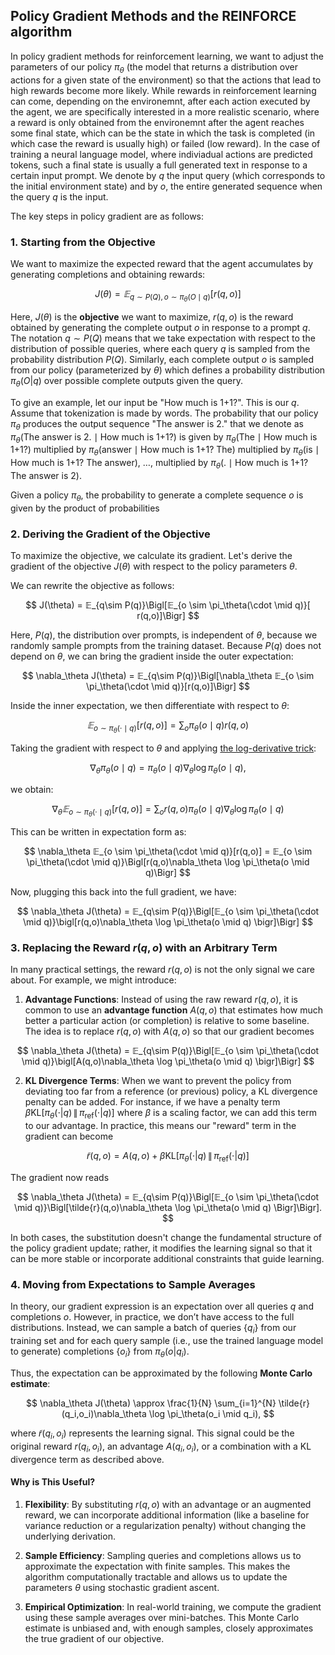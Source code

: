 ## Policy Gradient Methods and the REINFORCE algorithm

In policy gradient methods for reinforcement learning, we want to adjust the parameters of our policy $\pi_\theta$ (the model that returns a distribution over actions for a given state of the environment) so that the actions that lead to high rewards become more likely. While rewards in reinforcement learning can come, depending on the environemnt, after each action executed by the agent, we are specifically interested in a more realistic scenario, where a reward is only obtained from the environemnt after the agent reaches some final state, which can be the state in which the task is completed (in which case the reward is usually high) or failed (low reward). In the case of training a neural language model, where indiviadual actions are predicted tokens, such a final state is usually a full generated text in response to a certain input prompt. We denote by $q$ the input query (which corresponds to the initial environment state) and by $o$, the entire generated sequence when the query $q$ is the input.

The key steps in policy gradient are as follows:

### 1. Starting from the Objective

We want to maximize the expected reward that the agent accumulates by generating completions and obtaining rewards:

$$
J(\theta) = 𝔼_{q \sim P(Q), o \sim \pi_\theta(O \mid q)}[r(q, o)]
$$

Here, $J(\theta)$ is the **objective** we want to maximize, $r(q, o)$ is the reward obtained by generating the complete output $o$ in response to a prompt $q$. The notation $q \sim P(Q)$ means that we take expectation with respect to the distribution of possible queries, where each query $q$ is sampled from the probability distribution $P(Q)$. Similarly, each complete output $o$ is sampled from our policy (parameterized by $\theta$) which defines a probability distribution $\pi_\theta(O|q)$ over possible complete outputs given the query.

To give an example, let our input be "How much is 1+1?". This is our $q$. Assume that tokenization is made by words. The probability that our policy $\pi_\theta$ produces the output sequence "The answer is 2." that we denote as $\pi_\theta(\text{The answer is 2.} \mid \text{How much is 1+1?})$ is given by $\pi_\theta(\text{The}\mid \text{How much is 1+1?})$ multiplied by $\pi_\theta(\text{answer} \mid \text{How much is 1+1? The})$ multiplied by $\pi_\theta(\text{is} \mid \text{How much is 1+1? The answer})$, $\ldots$, multiplied by $\pi_\theta(\text{.} \mid \text{How much is 1+1? The answer is 2})$. 

Given a policy $\pi_\theta$, the probability to generate a complete sequence $o$ is given by the product of probabilities 

### 2. Deriving the Gradient of the Objective

To maximize the objective, we calculate its gradient. Let's derive the gradient of the objective $J(\theta)$ with respect to the policy parameters $\theta$.

We can rewrite the objective as follows:

$$
J(\theta) = 𝔼_{q\sim P(q)}\Bigl[𝔼_{o \sim \pi_\theta(\cdot \mid q)}[ r(q,o)]\Bigr]
$$

Here, $P(q)$, the distribution over prompts, is independent of $\theta$, because we randomly sample prompts from the training dataset. Because $P(q)$ does not depend on $\theta$, we can bring the gradient inside the outer expectation:

$$
\nabla_\theta J(\theta) = 𝔼_{q\sim P(q)}\Bigl[\nabla_\theta 𝔼_{o \sim \pi_\theta(\cdot \mid q)}[r(q,o)]\Bigr]
$$

Inside the inner expectation, we then differentiate with respect to $\theta$:

$$
𝔼_{o \sim \pi_\theta(\cdot \mid q)}[r(q,o)] = \sum_{o} \pi_\theta(o \mid q)r(q,o)
$$

Taking the gradient with respect to $\theta$ and applying [the log-derivative trick](log_derivative_trick.md):

$$
\nabla_\theta \pi_\theta(o \mid q) = \pi_\theta(o \mid q) \nabla_\theta \log \pi_\theta(o \mid q),
$$

we obtain:

$$
\nabla_\theta 𝔼_{o \sim \pi_\theta(\cdot \mid q)}[ r(q,o) ] = \sum_{o} r(q,o)\pi_\theta(o \mid q)\nabla_\theta \log \pi_\theta(o \mid q)
$$

This can be written in expectation form as:

$$
\nabla_\theta 𝔼_{o \sim \pi_\theta(\cdot \mid q)}[r(q,o)] = 𝔼_{o \sim \pi_\theta(\cdot \mid q)}\Bigl[r(q,o)\nabla_\theta \log \pi_\theta(o \mid q)\Bigr]
$$

Now, plugging this back into the full gradient, we have:

$$
\nabla_\theta J(\theta) = 𝔼_{q\sim P(q)}\Bigl[𝔼_{o \sim \pi_\theta(\cdot \mid q)}\bigl[r(q,o)\nabla_\theta \log \pi_\theta(o \mid q) \bigr]\Bigr]
$$

### 3. Replacing the Reward $r(q, o)$ with an Arbitrary Term

In many practical settings, the reward $r(q, o)$ is not the only signal we care about. For example, we might introduce:

1. **Advantage Functions**: Instead of using the raw reward $r(q,o)$, it is common to use an **advantage function** $A(q,o)$ that estimates how much better a particular action (or completion) is relative to some baseline. The idea is to replace $r(q,o)$ with $A(q,o)$ so that our gradient becomes

$$
\nabla_\theta J(\theta) = 𝔼_{q\sim P(q)}\Bigl[𝔼_{o \sim \pi_\theta(\cdot \mid q)}\bigl[A(q,o)\nabla_\theta \log \pi_\theta(o \mid q) \bigr]\Bigr]
$$

2. **KL Divergence Terms**: When we want to prevent the policy from deviating too far from a reference (or previous) policy, a KL divergence penalty can be added. For instance, if we have a penalty term $\beta\text{KL}[\pi_\theta(\cdot|q) \,\|\, \pi_{\text{ref}}(\cdot|q)]$ where $\beta$ is a scaling factor, we can add this term to our advantage. In practice, this means our "reward" term in the gradient can become

$$
\tilde{r}(q,o) = A(q,o) + \beta\text{KL}[\pi_\theta(\cdot|q) \,\|\, \pi_{\text{ref}}(\cdot|q)]
$$

The gradient now reads

$$
\nabla_\theta J(\theta) = 𝔼_{q\sim P(q)}\Bigl[𝔼_{o \sim \pi_\theta(\cdot \mid q)}\Bigl[\tilde{r}(q,o)\nabla_\theta \log \pi_\theta(o \mid q) \Bigr]\Bigr].
$$

In both cases, the substitution doesn't change the fundamental structure of the policy gradient update; rather, it modifies the learning signal so that it can be more stable or incorporate additional constraints that guide learning.

### 4. Moving from Expectations to Sample Averages

In theory, our gradient expression is an expectation over all queries $q$ and completions $o$. However, in practice, we don’t have access to the full distributions. Instead, we can sample a batch of queries $\{q_i\}$ from our training set and for each query sample (i.e., use the trained language model to generate) completions $\{o_i\}$ from $\pi_\theta(o|q_i)$.

Thus, the expectation can be approximated by the following **Monte Carlo estimate**:

$$
\nabla_\theta J(\theta) \approx \frac{1}{N} \sum_{i=1}^{N} \tilde{r}(q_i,o_i)\nabla_\theta \log \pi_\theta(o_i \mid q_i),
$$

where $\tilde{r}(q_i,o_i)$ represents the learning signal. This signal could be the original reward $r(q_i, o_i)$, an advantage $A(q_i, o_i)$, or a combination with a KL divergence term as described above.

#### Why is This Useful?

1. **Flexibility**: By substituting $r(q,o)$ with an advantage or an augmented reward, we can incorporate additional information (like a baseline for variance reduction or a regularization penalty) without changing the underlying derivation.

2. **Sample Efficiency**: Sampling queries and completions allows us to approximate the expectation with finite samples. This makes the algorithm computationally tractable and allows us to update the parameters $\theta$ using stochastic gradient ascent.

3. **Empirical Optimization**: In real-world training, we compute the gradient using these sample averages over mini-batches. This Monte Carlo estimate is unbiased and, with enough samples, closely approximates the true gradient of our objective.
